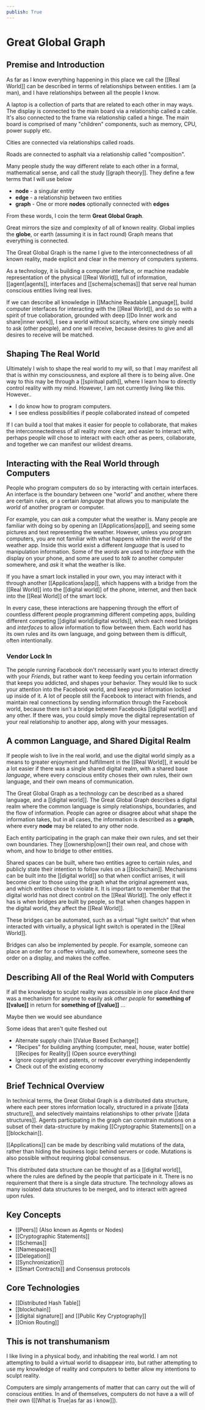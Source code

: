 ```yaml
---
publish: True
---
```


# Great Global Graph 
  
## Premise and Introduction

As far as I know everything happening in this place we call the [[Real World]] can be described in terms of relationships between entities. I am (a man), and I have relationships between all the people I know. 

A laptop is a collection of parts that are related to each other in may ways. The display is connected to the main board via a relationship called a cable. It's also connected to the frame via  relationship called a hinge. The main board is comprised of many "children" components, such as memory, CPU, power supply etc.

Cities are connected via relationships called roads.

Roads are connected to asphalt via a relationship called "composition".

Many people study the way different relate to each other in a formal, mathematical sense, and call the study [[graph theory]].  They define a few terms that I will use below
- **node** - a singular entity
 - **edge**  - a relationship between two entities
 - **graph** - One or more **nodes** optionally connected with **edges**

From these words, I coin the term **Great Global Graph**.

Great mirrors the size and complexity of all of known reality.
Global implies the **globe**, or earth (assuming it is in fact round)
Graph means that everything is connected.

The Great Global Graph is the name I give to the interconnectedness of all known reality, made explicit and clear in the memory of computers systems.

As a technology, it is building a computer interface, or machine readable representation of the physical [[Real World]], full of information, [[agent|agents]], interfaces and [[schema|schemas]] that serve real human conscious entities living real lives.

If we can describe all knowledge in [[Machine Readable Language]], build computer interfaces for interacting with the [[Real World]], and do so with a spirit of true collaboration, grounded with deep [[Do Inner work and share|inner work]], I see a world without scarcity, where one simply needs to ask (other people), and one will receive, because desires to give and all desires to receive will be matched.

## Shaping The Real World
Ultimately I wish to shape the real world to my will, so that I may manifest all that is within my consciousness, and explore all there is to being alive. One way to this may be through a [[spiritual path]], where I learn how to directly control reality with my mind. However, I am not currently living like this. However..

 - I do know how to program computers.
 - I see endless possibilities if people collaborated instead of competed 

If I can build a tool that makes it easier for people to collaborate, that makes the interconnectedness of all reality more clear, and easier to interact with, perhaps people will chose to interact with each other as peers, collaborate, and together we can manifest our wildest dreams.

## Interacting with the Real World through Computers

People who program computers do so by interacting with certain interfaces. An interface is the boundary between one "world" and another, where there are certain rules, or a certain *language* that allows you to manipulate the *world* of another program or computer.

For example, you can *ask* a computer what the weather is. Many people are familiar with doing so by opening an [[Applications|app]], and seeing some pictures and text representing the weather. However, unless you program computers, you are not familiar with what happens within the *world* of the weather app. Inside this world exist a different *language* that is used to manipulation information. Some of the *words* are used to *interface* with the display on your phone, and some are used to *talk to* another computer somewhere, and *ask* it what the weather is like.

If you have a smart lock installed in your own, you may interact with it through another [[Applications|app]],  which happens with a bridge from the [[Real World]] into the [[digital world]] of the phone, internet, and then back into the [[Real World]] of the smart lock.

In every case, these interactions are happening through the effort of countless different people programming different competing apps, building different competing [[digital world|digital worlds]], which each need bridges and *interfaces* to allow information to flow between them. Each world has its own rules and its own language, and going between them is difficult, often intentionally.

### Vendor Lock In

The people running Facebook don't necessarily want you to interact directly with your *Friends*, but rather want to keep feeding you certain information that keeps you addicted, and shapes your behavior. They would like to suck your attention into the Facebook world, and keep your information locked up inside of it. A lot of people still the Facebook to interact with friends, and maintain real connections by sending information through the Facebook world, because there isn't a bridge between Facebooks [[digital world]] and any other. If there was, you could simply move the digital representation of your real relationship to another app, along with your messages.

## A common Language, and Shared Digital Realm

If people wish to live in the real world, and use the digital world simply as a means to greater enjoyment and fulfillment in the [[Real World]], it would be a lot easier if there was a single shared digital realm, with a shared base *language*, where every conscious entity choses their own rules, their own language, and their own means of communication.

The Great Global Graph as a technology can be described as a shared language, and a [[digital world]]. The Great Global Graph describes a digital realm where the common language is simply relationships, boundaries, and the flow of information. People can agree or disagree about what shape the information takes, but in all cases, the information is described as a **graph**, where every **node** may be related to any other node.

Each entity participating in the graph can make their own rules, and set their own boundaries. They [[ownership|own]] their own real, and chose with whom, and how to bridge to other entities. 

Shared spaces can be built, where two entities agree to certain rules, and publicly state their intention to follow rules on a [[blockchain]].  Mechanisms can be built into the [[digital world]] so that when conflict arrises, it will become clear to those using the graph what the original agreement was, and which entities chose to violate it. It is important to remember that the digital world has not direct control on the [[Real World]]. The only effect it has is when bridges are built by people, so that when changes happen in the digital world, they affect the [[Real World]]. 

These bridges can be automated, such as a virtual "light switch" that when interacted with virtually, a physical light switch is operated in the [[Real World]].

Bridges can also be implemented by people. For example, someone can place an order for a coffee virtually, and somewhere, someone sees the order on a display, and makes the coffee. 

## Describing All of the Real World with Computers

If all the knowledge to sculpt reality was accessible in one place
And there was a mechanism for anyone to easily ask *other people* for **something of [[value]]** in return for **something of [[value]]** ...

Maybe then we would see abundance 

Some ideas that aren't quite fleshed out
- Alternate supply chain [[Value Based Exchange]]
- "Recipes" for building anything (computer, meal, house, water bottle) [[Recipes for Reality]] (Open source everything)
- Ignore copyright and patents, or rediscover everything independently 
- Check out of the existing economy


## Brief Technical Overview

In technical terms, the Great Global Graph is a distributed data structure, where each peer stores information locally, structured in a private [[data structure]], and selectively maintains relationships to other private [[data structures]].  Agents participating in the graph can constrain mutations on a subset of their data-structure by making [[Cryptographic Statements]] on a [[blockchain]]. 

[[Applications]] can be made by describing valid mutations of the data,
rather than hiding the business logic behind servers or code.
Mutations is also possible without requiring global consensus.

This distributed data structure can be thought of as a [[digital world]], where the rules are defined by the people that participate in it. There is no requirement that there is a single data structure. The technology allows as many isolated data structures to be merged, and to interact with agreed upon rules.

## Key Concepts
- [[Peers]] (Also known as Agents or Nodes)
- [[Cryptographic Statements]]
- [[Schemas]]
- [[Namespaces]]
- [[Delegation]]
- [[Synchronization]]
- [[Smart Contracts]] and Consensus protocols



## Core Technologies
- [[Distributed Hash Table]]
- [[blockchain]]
- [[digital signature]] and [[Public Key Cryptography]]
- [[Onion Routing]]

## This is not transhumanism
I like living in a physical body, and inhabiting the real world. I am not attempting to build a virtual world to disappear into, but rather attempting to use my knowledge of reality and computers to better allow my intentions to sculpt reality.

Computers are simply arrangements of matter that can carry out the will of conscious entities. In and of themselves, computers do not have a a will of their own ([[What is True|as far as i know]]).

